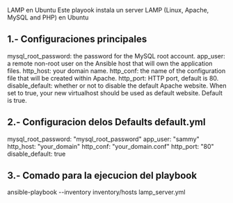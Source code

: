 LAMP en Ubuntu 
Este playook instala un server LAMP  (Linux, Apache, MySQL and PHP) en Ubuntu

1.- Configuraciones principales
---
mysql_root_password: the password for the MySQL root account.
app_user: a remote non-root user on the Ansible host that will own the application files.
http_host: your domain name.
http_conf: the name of the configuration file that will be created within Apache.
http_port: HTTP port, default is 80.
disable_default: whether or not to disable the default Apache website. When set to true, your new virtualhost should be used as default website. Default is true.


2.- Configuracion delos Defaults default.yml
---
mysql_root_password: "mysql_root_password"
app_user: "sammy"
http_host: "your_domain"
http_conf: "your_domain.conf"
http_port: "80"
disable_default: true


3.- Comado para la ejecucion del playbook 
---
ansible-playbook --inventory inventory/hosts lamp_server.yml
